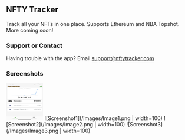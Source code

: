 ## NFTY Tracker

Track all your NFTs in one place. 
Supports Ethereum and NBA Topshot. 
More coming soon!

### Support or Contact

Having trouble with the app? Email support@nftytracker.com

### Screenshots

<img src="/Images/Image1.png" width="100" height="100">
![Screenshot1](/Images/Image1.png | width=100)
![Screenshot2](/Images/Image2.png | width=100)
![Screenshot3](/Images/Image3.png | width=100)

